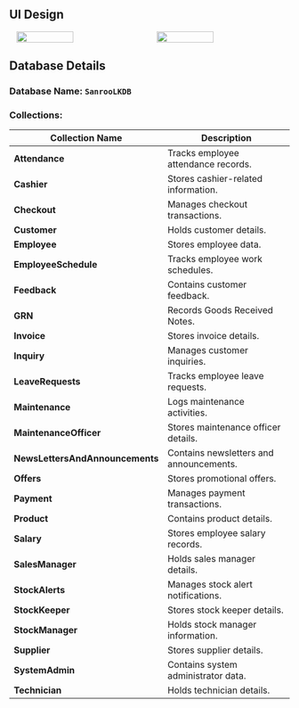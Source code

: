 ## UI Design
  <div style="display: flex; justify-content: space-around;">
  <img src="https://github.com/user-attachments/assets/82f2f4eb-e8eb-4719-a87c-b30f1ebda830" width="45%" />
  <img src="https://github.com/user-attachments/assets/d756ecbc-c8b4-4c98-a74e-2914c88ebe50" width="45%" />
</div>


## Database Details

### Database Name: ```SanrooLKDB```

### Collections:

| Collection Name                  | Description |
|----------------------------------|-------------|
| **Attendance**                   | Tracks employee attendance records. |
| **Cashier**                      | Stores cashier-related information. |
| **Checkout**                     | Manages checkout transactions. |
| **Customer**                      | Holds customer details. |
| **Employee**                      | Stores employee data. |
| **EmployeeSchedule**              | Tracks employee work schedules. |
| **Feedback**                      | Contains customer feedback. |
| **GRN**                           | Records Goods Received Notes. |
| **Invoice**                       | Stores invoice details. |
| **Inquiry**                       | Manages customer inquiries. |
| **LeaveRequests**                 | Tracks employee leave requests. |
| **Maintenance**                   | Logs maintenance activities. |
| **MaintenanceOfficer**             | Stores maintenance officer details. |
| **NewsLettersAndAnnouncements**   | Contains newsletters and announcements. |
| **Offers**                        | Stores promotional offers. |
| **Payment**                       | Manages payment transactions. |
| **Product**                       | Contains product details. |
| **Salary**                        | Stores employee salary records. |
| **SalesManager**                  | Holds sales manager details. |
| **StockAlerts**                   | Manages stock alert notifications. |
| **StockKeeper**                   | Stores stock keeper details. |
| **StockManager**                  | Holds stock manager information. |
| **Supplier**                      | Stores supplier details. |
| **SystemAdmin**                   | Contains system administrator data. |
| **Technician**                    | Holds technician details. |

